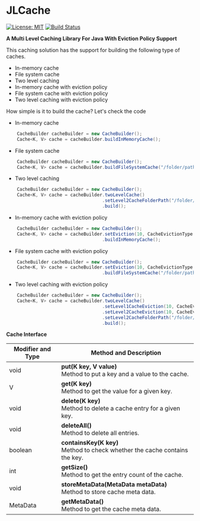# JLCache

[![License: MIT](https://img.shields.io/badge/License-MIT-blue.svg)](https://github.com/LeonDeSilva/jlcache/blob/master/LICENSE)
[![Build Status](https://travis-ci.org/LeonDeSilva/jlcache.svg?branch=master)](https://travis-ci.org/github/LeonDeSilva/jlcache/builds)

**A Multi Level Caching Library For Java With Eviction Policy Support**

This caching solution has the support for building the following type of caches. 
- In-memory cache
- File system cache
- Two level caching
- In-memory cache with eviction policy
- File system cache with eviction policy
- Two level caching with eviction policy


How simple is it to build the cache? Let's check the code

- In-memory cache
```java
    CacheBuilder cacheBuilder = new CacheBuilder();
    Cache<K, V> cache = cacheBuilder.buildInMemoryCache();
```

- File system cache
```java
    CacheBuilder cacheBuilder = new CacheBuilder();
    Cache<K, V> cache = cacheBuilder.buildFileSystemCache("/folder/path");
```

- Two level caching
```java
    CacheBuilder cacheBuilder = new CacheBuilder();
    Cache<K, V> cache = cacheBuilder.twoLevelCache()
                                    .setLevel2CacheFolderPath("/folder/path")
                                    .build();
```
- In-memory cache with eviction policy
```java
    CacheBuilder cacheBuilder = new CacheBuilder();
    Cache<K, V> cache = cacheBuilder.setEviction(10, CacheEvictionType.LRU)
                                    .buildInMemoryCache();
```
- File system cache with eviction policy
```java
    CacheBuilder cacheBuilder = new CacheBuilder();
    Cache<K, V> cache = cacheBuilder.setEviction(10, CacheEvictionType.LRU)
                                    .buildFileSystemCache("/folder/path");
```
- Two level caching with eviction policy
```java
    CacheBuilder cacheBuilder = new CacheBuilder();
    Cache<K, V> cache = cacheBuilder.twoLevelCache()
                                    .setLevel1CacheEviction(10, CacheEvictionType.LRU)
                                    .setLevel2CacheEviction(10, CacheEvictionType.LRU)
                                    .setLevel2CacheFolderPath("/folder/path")
                                    .build();
```



**Cache Interface**

| **Modifier and Type** | **Method and Description** |
| ----------------------|----------------------------|
| void | **put(K key, V value)**<br/>Method to put a key and a value to the cache. |
| V | **get(K key)**<br/>Method to get the value for a given key. |
| void | **delete(K key)**<br/>Method to delete a cache entry for a given key. |
| void | **deleteAll()**<br/>Method to delete all entries. |
| boolean | **containsKey(K key)**<br/>Method to check whether the cache contains the key. |
| int | **getSize()**<br/>Method to get the entry count of the cache. |
| void | **storeMetaData(MetaData metaData)**<br/>Method to store cache meta data. |
| MetaData | **getMetaData()**<br/>Method to get the cache meta data. |


